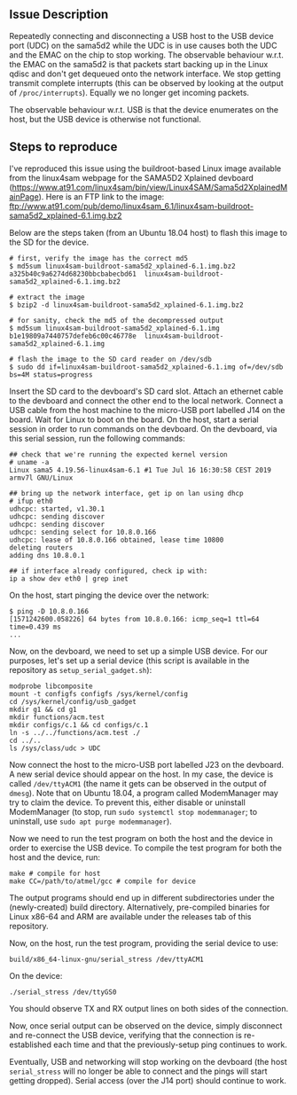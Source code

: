 ## Issue Description

Repeatedly connecting and disconnecting a USB host to the USB device port (UDC)
on the sama5d2 while the UDC is in use causes both the UDC and the EMAC on the
chip to stop working. The observable behaviour w.r.t. the EMAC on the sama5d2 is
that packets start backing up in the Linux qdisc and don't get dequeued onto the
network interface. We stop getting transmit complete interrupts (this can be
observed by looking at the output of `/proc/interrupts`). Equally we no longer get
incoming packets.

The observable behaviour w.r.t. USB is that the device enumerates on the host,
but the USB device is otherwise not functional.

## Steps to reproduce

I've reproduced this issue using the buildroot-based Linux image available from
the linux4sam webpage for the SAMA5D2 Xplained devboard
(https://www.at91.com/linux4sam/bin/view/Linux4SAM/Sama5d2XplainedMainPage).
Here is an FTP link to the image:
ftp://www.at91.com/pub/demo/linux4sam_6.1/linux4sam-buildroot-sama5d2_xplained-6.1.img.bz2

Below are the steps taken (from an Ubuntu 18.04 host) to flash this image to the
SD for the device.

```
# first, verify the image has the correct md5
$ md5sum linux4sam-buildroot-sama5d2_xplained-6.1.img.bz2
a325b40c9a6274d68230bbcbabecbd61  linux4sam-buildroot-sama5d2_xplained-6.1.img.bz2

# extract the image
$ bzip2 -d linux4sam-buildroot-sama5d2_xplained-6.1.img.bz2

# for sanity, check the md5 of the decompressed output
$ md5sum linux4sam-buildroot-sama5d2_xplained-6.1.img
b1e19809a7440757defeb6c00c46778e  linux4sam-buildroot-sama5d2_xplained-6.1.img

# flash the image to the SD card reader on /dev/sdb
$ sudo dd if=linux4sam-buildroot-sama5d2_xplained-6.1.img of=/dev/sdb bs=4M status=progress
```

Insert the SD card to the devboard's SD card slot. Attach an ethernet cable to
the devboard and connect the other end to the local network. Connect a USB cable
from the host machine to the micro-USB port labelled J14 on the board.  Wait for
Linux to boot on the board. On the host, start a serial session in order to run
commands on the devboard. On the devboard, via this serial session, run the
following commands:

```
## check that we're running the expected kernel version
# uname -a
Linux sama5 4.19.56-linux4sam-6.1 #1 Tue Jul 16 16:30:58 CEST 2019 armv7l GNU/Linux

## bring up the network interface, get ip on lan using dhcp
# ifup eth0
udhcpc: started, v1.30.1
udhcpc: sending discover
udhcpc: sending discover
udhcpc: sending select for 10.8.0.166
udhcpc: lease of 10.8.0.166 obtained, lease time 10800
deleting routers
adding dns 10.8.0.1

## if interface already configured, check ip with:
ip a show dev eth0 | grep inet
```

On the host, start pinging the device over the network:
```
$ ping -D 10.8.0.166
[1571242600.058226] 64 bytes from 10.8.0.166: icmp_seq=1 ttl=64 time=0.439 ms
...
```

Now, on the devboard, we need to set up a simple USB device. For our purposes,
let's set up a serial device (this script is available in the repository
as `setup_serial_gadget.sh`):

```
modprobe libcomposite
mount -t configfs configfs /sys/kernel/config
cd /sys/kernel/config/usb_gadget
mkdir g1 && cd g1
mkdir functions/acm.test
mkdir configs/c.1 && cd configs/c.1
ln -s ../../functions/acm.test ./
cd ../..
ls /sys/class/udc > UDC
```

Now connect the host to the micro-USB port labelled J23 on the devboard. A new
serial device should appear on the host. In my case, the device is called
`/dev/ttyACM1` (the name it gets can be observed in the output of `dmesg`). Note
that on Ubuntu 18.04, a program called ModemManager may try to claim the device.
To prevent this, either disable or uninstall ModemManager (to stop, run
`sudo systemctl stop modemmanager`; to uninstall, use `sudo apt purge modemmanager`).

Now we need to run the test program on both the host and the device in order to
exercise the USB device. To compile the test program for both the host and the
device, run:

```
make # compile for host
make CC=/path/to/atmel/gcc # compile for device
```

The output programs should end up in different subdirectories under the
(newly-created) build directory. Alternatively, pre-compiled binaries for Linux
x86-64 and ARM are available under the releases tab of this repository.

Now, on the host, run the test program, providing the serial device to use:

```
build/x86_64-linux-gnu/serial_stress /dev/ttyACM1
```

On the device:
```
./serial_stress /dev/ttyGS0
```

You should observe TX and RX output lines on both sides of the connection.

Now, once serial output can be observed on the device, simply disconnect and
re-connect the USB device, verifying that the connection is re-established each
time and that the previously-setup ping continues to work.

Eventually, USB and networking will stop working on the devboard (the host
`serial_stress` will no longer be able to connect and the pings will start getting
dropped). Serial access (over the J14 port) should continue to work.

